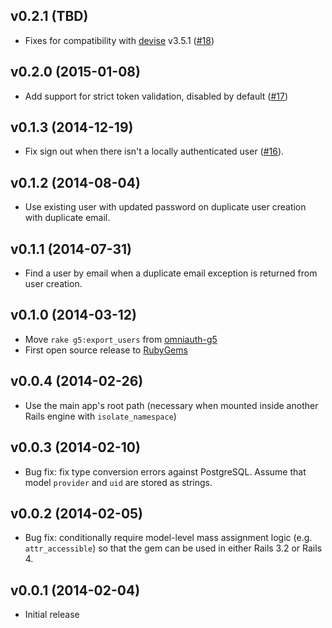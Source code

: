 ## v0.2.1 (TBD)

* Fixes for compatibility with
  [devise](https://github.com/plataformatec/devise) v3.5.1
  ([#18](https://github.com/G5/devise_g5_authenticatable/issues/18))

## v0.2.0 (2015-01-08)

* Add support for strict token validation, disabled by default
  ([#17](https://github.com/G5/devise_g5_authenticatable/pull/17))

## v0.1.3 (2014-12-19)

* Fix sign out when there isn't a locally authenticated user
  ([#16](https://github.com/G5/devise_g5_authenticatable/pull/16)).

## v0.1.2 (2014-08-04)
* Use existing user with updated password on duplicate user creation with
  duplicate email.

## v0.1.1 (2014-07-31)
* Find a user by email when a duplicate email exception is returned from 
  user creation.

## v0.1.0 (2014-03-12)

* Move `rake g5:export_users` from
  [omniauth-g5](https://github.com/g5search/omniauth-g5)
* First open source release to [RubyGems](https://rubygems.org)

## v0.0.4 (2014-02-26)

* Use the main app's root path (necessary when mounted inside another Rails
  engine with `isolate_namespace`)

## v0.0.3 (2014-02-10)

* Bug fix: fix type conversion errors against PostgreSQL. Assume that model
`provider` and `uid` are stored as strings.

## v0.0.2 (2014-02-05)

* Bug fix: conditionally require model-level mass assignment logic
  (e.g. `attr_accessible`) so that the gem can be used in either Rails 3.2 or
  Rails 4.

## v0.0.1 (2014-02-04)

* Initial release
